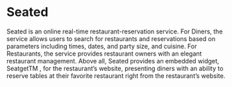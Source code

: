 # Seated

Seated is an online real-time restaurant-reservation service. For Diners, the service allows users to search for restaurants and reservations based on parameters including times, dates, and party size, and cuisine. For Restaurants, the service provides restaurant owners with an elegant restaurant management. Above all, Seated provides an embedded widget, SeatgetTM , for the restaurant’s website, presenting diners with an ability to reserve tables at their favorite restaurant right from the restaurant’s website.
